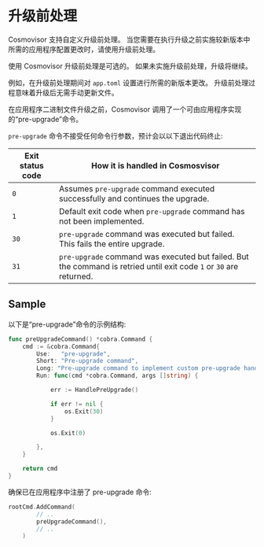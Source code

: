 # 升级前处理

Cosmovisor 支持自定义升级前处理。 当您需要在执行升级之前实施较新版本中所需的应用程序配置更改时，请使用升级前处理。

使用 Cosmovisor 升级前处理是可选的。 如果未实施升级前处理，升级将继续。

例如，在升级前处理期间对 `app.toml` 设置进行所需的新版本更改。 升级前处理过程意味着升级后无需手动更新文件。

在应用程序二进制文件升级之前，Cosmovisor 调用了一个可由应用程序实现的“pre-upgrade”命令。

`pre-upgrade` 命令不接受任何命令行参数，预计会以以下退出代码终止: 

| Exit status code | How it is handled in Cosmosvisor                                                                                    |
|------------------|---------------------------------------------------------------------------------------------------------------------|
| `0`              | Assumes `pre-upgrade` command executed successfully and continues the upgrade.                                      |
| `1`              | Default exit code when `pre-upgrade` command has not been implemented.                                              |
| `30`             | `pre-upgrade` command was executed but failed. This fails the entire upgrade.                                       |
| `31`             | `pre-upgrade` command was executed but failed. But the command is retried until exit code `1` or `30` are returned. |

## Sample

以下是“pre-upgrade”命令的示例结构: 

```go
func preUpgradeCommand() *cobra.Command {
	cmd := &cobra.Command{
		Use:   "pre-upgrade",
		Short: "Pre-upgrade command",
        Long: "Pre-upgrade command to implement custom pre-upgrade handling",
		Run: func(cmd *cobra.Command, args []string) {

			err := HandlePreUpgrade()

			if err != nil {
				os.Exit(30)
			}

			os.Exit(0)

		},
	}

	return cmd
}
```

确保已在应用程序中注册了 pre-upgrade 命令:

```go
rootCmd.AddCommand(
		// ..
		preUpgradeCommand(),
		// ..
	)
```
